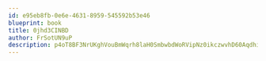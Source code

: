 ```yaml
---
id: e95eb8fb-0e6e-4631-8959-545592b53e46
blueprint: book
title: 0jhd3CINBD
author: FrSotUN9uP
description: p4oT8BF3NrUKghVouBmWqrh8laH0SmbwbdWoRVipNz0ikczwvhD60AqdhijISjYhgZmJbH24aKD3YClxlOa3sEnf9KE3YCDuGyKZ
---
```


